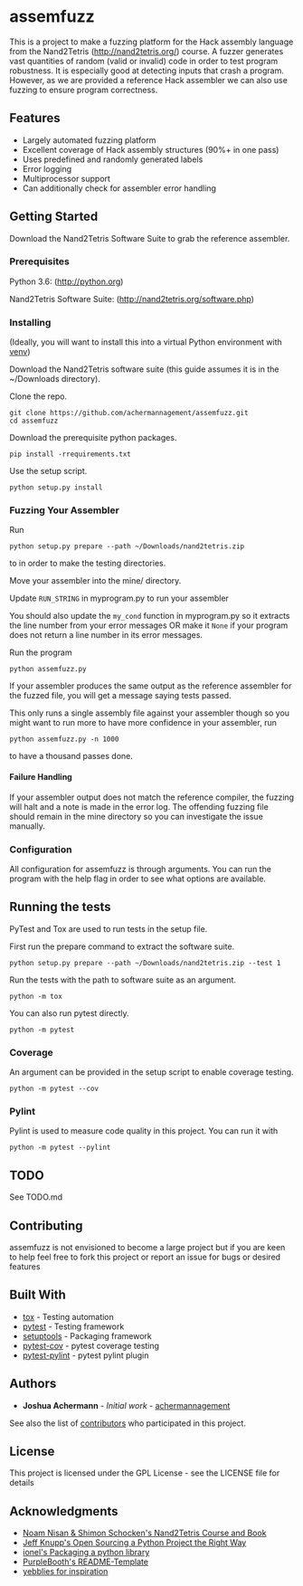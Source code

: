 # assemfuzz
This is a project to make a fuzzing platform for the Hack assembly language from the Nand2Tetris (http://nand2tetris.org/) course. A fuzzer generates vast quantities of random (valid or invalid) code in order to test program robustness. It is especially good at detecting inputs that crash a program. However, as we are provided a reference Hack assembler we can also use fuzzing to ensure program correctness.

## Features
* Largely automated fuzzing platform
* Excellent coverage of Hack assembly structures (90%+ in one pass)
* Uses predefined and randomly generated labels
* Error logging
* Multiprocessor support
* Can additionally check for assembler error handling

## Getting Started
Download the Nand2Tetris Software Suite to grab the reference assembler.

### Prerequisites
Python 3.6: (http://python.org)

Nand2Tetris Software Suite: (http://nand2tetris.org/software.php)

### Installing
(Ideally, you will want to install this into a virtual Python environment with [venv](https://docs.python.org/3/library/venv.html))

Download the Nand2Tetris software suite (this guide assumes it is in the ~/Downloads directory).

Clone the repo.

    git clone https://github.com/achermannagement/assemfuzz.git
    cd assemfuzz

Download the prerequisite python packages.

    pip install -rrequirements.txt

Use the setup script.

    python setup.py install

### Fuzzing Your Assembler
Run

    python setup.py prepare --path ~/Downloads/nand2tetris.zip

to in order to make the testing directories.

Move your assembler into the mine/ directory.

Update `RUN_STRING` in myprogram.py to run your assembler

You should also update the `my_cond` function in myprogram.py so it extracts the line number from your error messages OR make it `None` if your program does not return a line number in its error messages.

Run the program

    python assemfuzz.py

If your assembler produces the same output as the reference assembler for the fuzzed file, you will get a message saying tests passed.

This only runs a single assembly file against your assembler though so you might want to run more to have more confidence in your assembler, run

    python assemfuzz.py -n 1000

to have a thousand passes done.

#### Failure Handling
If your assembler output does not match the reference compiler, the fuzzing will halt and a note is made in the error log. The offending fuzzing file should remain in the mine directory so you can investigate the issue manually.

### Configuration
All configuration for assemfuzz is through arguments.
You can run the program with the help flag in order to see what options are available.

## Running the tests
PyTest and Tox are used to run tests in the setup file.

First run the prepare command to extract the software suite.

    python setup.py prepare --path ~/Downloads/nand2tetris.zip --test 1

Run the tests with the path to software suite as an argument.

    python -m tox

You can also run pytest directly.

    python -m pytest

### Coverage
An argument can be provided in the setup script to enable coverage testing.

    python -m pytest --cov

### Pylint
Pylint is used to measure code quality in this project. You can run it with

    python -m pytest --pylint

## TODO
See TODO.md

## Contributing
assemfuzz is not envisioned to become a large project but if you are keen to help feel free to fork this project or report an issue for bugs or desired features

## Built With

* [tox](https://tox.readthedocs.io/en/latest/) - Testing automation
* [pytest](https://docs.pytest.org/en/latest/) - Testing framework
* [setuptools](https://setuptools.readthedocs.io/en/latest/) - Packaging framework
* [pytest-cov](https://pypi.org/project/pytest-cov/) - pytest coverage testing
* [pytest-pylint](https://pypi.org/project/pytest-pylint/) - pytest pylint plugin

## Authors

* **Joshua Achermann** - *Initial work* - [achermannagement](https://github.com/achermannagement)

See also the list of [contributors](https://github.com/achermannagement/assemfuzz/contributors) who participated in this project.

## License

This project is licensed under the GPL License - see the LICENSE file for details

## Acknowledgments
* [Noam Nisan & Shimon Schocken's Nand2Tetris Course and Book](http://nand2tetris.org/)
* [Jeff Knupp's Open Sourcing a Python Project the Right Way](https://jeffknupp.com/blog/2013/08/16/open-sourcing-a-python-project-the-right-way/)
* [ionel's Packaging a python library](https://blog.ionelmc.ro/2014/05/25/python-packaging/)
* [PurpleBooth's README-Template](https://gist.github.com/PurpleBooth/109311bb0361f32d87a2)
* [yebblies for inspiration](https://github.com/yebblies)
